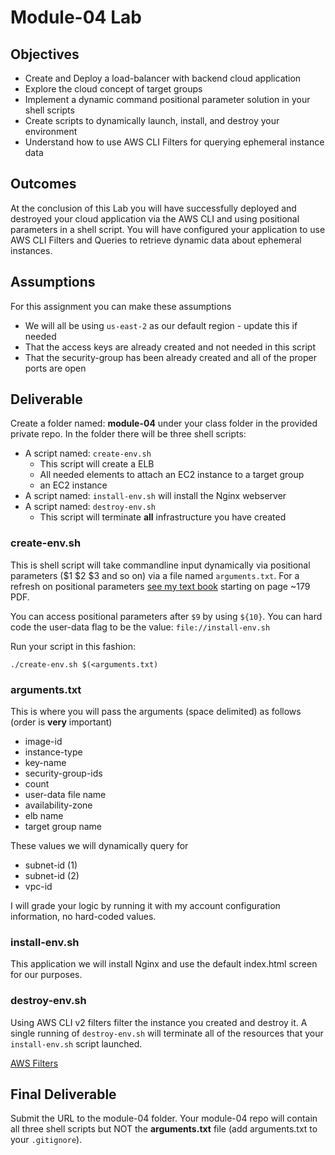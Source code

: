 # Module-04 Lab

## Objectives

* Create and Deploy a load-balancer with backend cloud application
* Explore the cloud concept of target groups
* Implement a dynamic command positional parameter solution in your shell scripts
* Create scripts to dynamically launch, install, and destroy your environment
* Understand how to use AWS CLI Filters for querying ephemeral instance data

## Outcomes

At the conclusion of this Lab you will have successfully deployed and destroyed your cloud application via the AWS CLI and using positional parameters in a shell script. You will have configured your application to use AWS CLI Filters and Queries to retrieve dynamic data about ephemeral instances.

## Assumptions

For this assignment you can make these assumptions

* We will all be using `us-east-2` as our default region - update this if needed
* That the access keys are already created and not needed in this script
* That the security-group has been already created and all of the proper ports are open

## Deliverable

Create a folder named: **module-04** under your class folder in the provided private repo. In the folder there will be three shell scripts:

* A script named: `create-env.sh`
  * This script will create a ELB
  * All needed elements to attach an EC2 instance to a target group
  * an EC2 instance
* A script named: `install-env.sh` will install the Nginx webserver
* A script named: `destroy-env.sh`
  * This script will terminate **all** infrastructure you have created

### create-env.sh

This is shell script will take commandline input dynamically via positional parameters ($1 $2 $3 and so on) via a file named `arguments.txt`. For a refresh on positional parameters [see my text book](https://github.com/jhajek/Linux-text-book-part-1/releases/tag/2021-09-29 "Link to Linux Textbook") starting on page ~179 PDF.

You can access positional parameters after `$9` by using `${10}`. You can hard code the user-data flag to be the value: `file://install-env.sh`

Run your script in this fashion:

```./create-env.sh $(<arguments.txt)```

### arguments.txt

This is where you will pass the arguments (space delimited) as follows (order is **very** important)

* image-id
* instance-type
* key-name
* security-group-ids
* count
* user-data file name
* availability-zone
* elb name
* target group name

These values we will dynamically query for

* subnet-id (1)
* subnet-id (2)
* vpc-id

I will grade your logic by running it with my account configuration information, no hard-coded values.

### install-env.sh

This application we will install Nginx and use the default index.html screen for our purposes.

### destroy-env.sh

Using AWS CLI v2 filters filter the instance you created and destroy it.  A single running of `destroy-env.sh` will terminate all of the resources that your `install-env.sh` script launched.

[AWS Filters](https://docs.aws.amazon.com/cli/latest/userguide/cli-usage-filter.html "URL for AWS Filters")

## Final Deliverable

Submit the URL to the module-04 folder. Your module-04 repo will contain all three shell scripts but NOT the **arguments.txt** file (add arguments.txt to your `.gitignore`).
